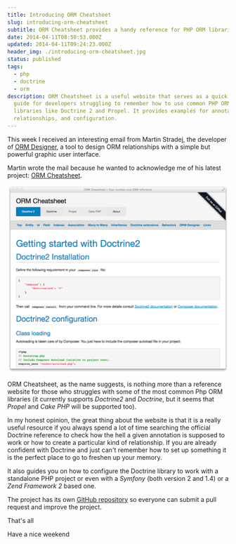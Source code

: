 ```yaml
---
title: Introducing ORM Cheatsheet
slug: introducing-orm-cheatsheet
subtitle: ORM Cheatsheet provides a handy reference for PHP ORM libraries like Doctrine
date: 2014-04-11T08:50:53.000Z
updated: 2014-04-11T09:24:23.000Z
header_img: ./introducing-orm-cheatsheet.jpg
status: published
tags:
  - php
  - doctrine
  - orm
description: ORM Cheatsheet is a useful website that serves as a quick reference
  guide for developers struggling to remember how to use common PHP ORM
  libraries like Doctrine 2 and Propel. It provides examples for annotations,
  relationships, and configuration.
---
```


This week I received an interesting email from Martin Stradej, the developer of [ORM Designer](http://www.orm-designer.com), a tool to design ORM relationships with a simple but powerful graphic user interface.

Martin wrote the mail because he wanted to acknowledge me of his latest project: [ORM Cheatsheet](http://ormcheatsheet.com).

[![ORM Cheatsheet homepage screenshoot](./orm-cheatsheet-screenshoot.png)](http://ormcheatsheet.com)

ORM Cheatsheet, as the name suggests, is nothing more than a reference website for those who struggles with some of the most common Php ORM libraries (it currently supports _Doctrine2_ and _Doctrine_, but it seems that _Propel_ and _Cake PHP_ will be supported too).

In my honest opinion, the great thing about the website is that it is a really useful resource if you always spend a lot of time searching the official Doctrine reference to check how the hell a given annotation is supposed to work or how to create a particular kind of relationship. If you are already confident with Doctrine and just can't remember how to set up something it is the perfect place to go to freshen up your memory.

It also guides you on how to configure the Doctrine library to work with a standalone PHP project or even with a _Symfony_ (both version 2 and 1.4) or a _Zend Framework 2_ based one.

The project has its own [GitHub repository](https://github.com/atlantic18/ormcheatsheet) so everyone can submit a pull request and improve the project.

That's all

Have a nice weekend
